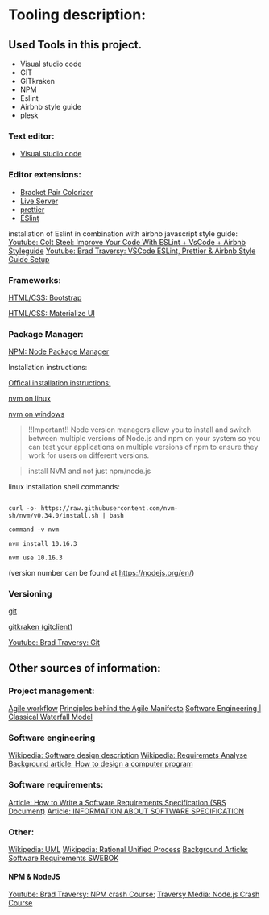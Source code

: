 # Tooling description:

## Used Tools in this project.

- Visual studio code
- GIT
- GITkraken
- NPM
- Eslint
- Airbnb style guide
- plesk

### Text editor:

- [Visual studio code](https://code.visualstudio.com/)

### Editor extensions:

- [Bracket Pair Colorizer](https://marketplace.visualstudio.com/items?itemName=CoenraadS.bracket-pair-colorizer)
- [Live Server](https://marketplace.visualstudio.com/items?itemName=ritwickdey.LiveServer)
- [prettier](https://marketplace.visualstudio.com/items?itemName=esbenp.prettier-vscode)
- [ESlint](https://marketplace.visualstudio.com/items?itemName=dbaeumer.vscode-eslint)

installation of Eslint in combination with airbnb javascript style guide:
[Youtube: Colt Steel: Improve Your Code With ESLint + VsCode + Airbnb Styleguide](https://www.youtube.com/watch?v=mfGkKlMDfwQ&t=192s)
[Youtube: Brad Traversy: VSCode ESLint, Prettier & Airbnb Style Guide Setup](https://www.youtube.com/watch?v=SydnKbGc7W8&t=266s)

### Frameworks:

[HTML/CSS: Bootstrap](https://getbootstrap.com/)

[HTML/CSS: Materialize UI](https://materializecss.com/)

### Package Manager:

[NPM: Node Package Manager](https://www.npmjs.com/)

Installation instructions:

[Offical installation instructions:](https://docs.npmjs.com/downloading-and-installing-node-js-and-npm)

[nvm on linux](https://github.com/creationix/nvm)

[nvm on windows](https://github.com/marcelklehr/nodist)

> !!Important!! Node version managers allow you to install and switch between multiple versions of Node.js and npm on your system so you can test your applications on multiple versions of npm to ensure they work for users on different versions.

> install NVM and not just npm/node.js

linux installation shell commands:

```shell

curl -o- https://raw.githubusercontent.com/nvm-sh/nvm/v0.34.0/install.sh | bash

command -v nvm

nvm install 10.16.3

nvm use 10.16.3

```

(version number can be found at https://nodejs.org/en/)

### Versioning

[git](https://git-scm.com/)

[gitkraken (gitclient)](https://www.gitkraken.com/)

[Youtube: Brad Traversy: Git](https://www.youtube.com/watch?v=SWYqp7iY_Tc)

## Other sources of information:

### Project management:

[Agile workflow](https://www.youtube.com/watch?v=502ILHjX9EE)
[Principles behind the Agile Manifesto](https://agilemanifesto.org/principles.html)
[Software Engineering | Classical Waterfall Model](https://www.geeksforgeeks.org/software-engineering-classical-waterfall-model/)

### Software engineering

[Wikipedia: Software design description](https://en.wikipedia.org/wiki/Software_design_description)
[Wikipedia: Requiremets Analyse](https://nl.wikipedia.org/wiki/Requirementsanalyse)
[Background article: How to design a computer program](http://www.yacoset.com/Home/how-to-design-a-computer-program)

### Software requirements:

[Article: How to Write a Software Requirements Specification (SRS Document)](https://www.perforce.com/blog/alm/how-write-software-requirements-specification-srs-document)
[Article: INFORMATION ABOUT SOFTWARE SPECIFICATION](https://www.estimancy.com/en/2018/11/05/software-requirements-8-best-practices-to-write-them/)

### Other:

[Wikipedia: UML](https://nl.wikipedia.org/wiki/Unified_Modeling_Language)
[Wikipedia: Rational Unified Process](https://nl.wikipedia.org/wiki/Rational_Unified_Process)
[Background Article: Software Requirements SWEBOK](https://web.archive.org/web/20080413151645/http://www.swebok.org/ch2.html)

#### NPM & NodeJS

[Youtube: Brad Traversy: NPM crash Course:](https://www.youtube.com/watch?v=jHDhaSSKmB0)
[Traversy Media: Node.js Crash Course](https://www.youtube.com/watch?v=fBNz5xF-Kx4)
